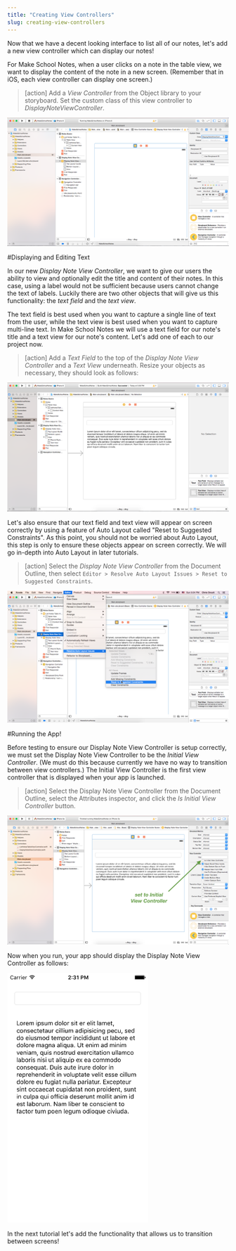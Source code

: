 ```yaml
---
title: "Creating View Controllers"
slug: creating-view-controllers
---
```


Now that we have a decent looking interface to list all of our notes, let's add a new view controller which can display our notes!

For Make School Notes, when a user clicks on a note in the table view, we want to display the content of the note in a new screen. (Remember that in iOS, each view controller can display one screen.)

> [action]
Add a *View Controller* from the Object library to your storyboard. Set the custom class of this view controller to *DisplayNoteViewController*.
>
![image displaying new view controller in storyboard](./images/addVC.png)

#Displaying and Editing Text

In our new *Display Note View Controller*, we want to give our users the ability to view and optionally edit the title and content of their notes. In this case, using a label would not be sufficient because users cannot change the text of labels. Luckily there are two other objects that will give us this functionality: the *text field* and the *text view*.

The text field is best used when you want to capture a single line of text from the user, while the text view is best used when you want to capture multi-line text. In Make School Notes we will use a text field for our note's title and a text view for our note's content. Let's add one of each to our project now.

> [action]
Add a *Text Field* to the top of the *Display Note View Controller* and a *Text View* underneath. Resize your objects as necessary, they should look as follows:
>
![image displaying resized text objects](./images/addText.png)

Let's also ensure that our text field and text view will appear on screen correctly by using a feature of Auto Layout called "Reset to Suggested Constraints". As this point, you should not be worried about Auto Layout, this step is only to ensure these objects appear on screen correctly. We will go in-depth into Auto Layout in later tutorials.

> [action]
Select the *Display Note View Controller* from the Document Outline, then select `Editor > Resolve Auto Layout Issues > Reset to Suggested Constraints`.
>
 ![image displaying how to resolve auto layout constraints](./images/resolve.png)

#Running the App!

Before testing to ensure our Display Note View Controller is setup correctly, we must set the Display Note View Controller to be the *Initial View Controller*. (We must do this because currently we have no way to transition between view controllers.) The Initial View Controller is the first view controller that is displayed when your app is launched.

> [action]
Select the Display Note View Controller from the Document Outline, select the Attributes inspector, and click the *Is Initial View Controller* button.
>
![image showing how to set Initial View Controller](./images/initial.png)

Now when you run, your app should display the Display Note View Controller as follows:

![image showing finished Display Note View Controller](./images/finished.png)

In the next tutorial let's add the functionality that allows us to transition between screens!

<!-- ACTION: Add a tl;dr info box containing all steps they should have completed on this page of the tutorial.  For an example, see page 1 of tutorial.   -->
